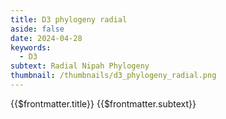 ```yaml
---
title: D3 phylogeny radial
aside: false
date: 2024-04-28
keywords:
  - D3
subtext: Radial Nipah Phylogeny
thumbnail: /thumbnails/d3_phylogeny_radial.png
---
```


<FigureTitle>{{$frontmatter.title}}</FigureTitle>
<SubtitleHeader>{{$frontmatter.subtext}}</SubtitleHeader>
<D3PlotContainer>
<div class="" ref="svgContainer"></div>
</D3PlotContainer>

<script setup>
//some code based on example here: https://observablehq.com/@d3/tree-of-life?intent=fork
import * as d3 from 'd3';
import { onMounted, ref } from 'vue';

const svgContainer = ref(null);

function parseNewick(a) {
  for (var e = [], r = {}, s = a.split(/\s*(;|\(|\)|,|:)\s*/), t = 0; t < s.length; t++) {
    var n = s[t];
    switch (n) {
      case "(":
        var c = {};
        r.branchset = [c];
        e.push(r);
        r = c;
        break;
      case ",":
        var c = {};
        e[e.length - 1].branchset.push(c);
        r = c;
        break;
      case ")":
        r = e.pop();
        break;
      case ":":
        break;
      default:
        var h = s[t - 1];
        if (h === ")" || h === "(" || h === ",") {
          const nameAndCountry = n.split(/\[|\]/);
          r.name = nameAndCountry[0];
          r.country = nameAndCountry[1]; // Extract the country information
        } else if (h === ":") {
          r.length = parseFloat(n);
        }
    }
  }
  return r;
};

function drawChart(data) {
  const width = 800;
  const outerRadius = width / 2;
  const innerRadius = outerRadius - 120;

  const root = d3.hierarchy(data, d => d.branchset)
    .sum(d => d.branchset ? 0 : 1)
    .sort((a, b) => (a.value - b.value) || d3.ascending(a.data.length, b.data.length));

  var cluster = d3.cluster()
    .size([360, innerRadius])
    .separation((a, b) => 1);

  // tree building functions
  function maxLength(d) {
    return d.data.length + (d.children ? d3.max(d.children, maxLength) : 0);
  }
  function setRadius(d, y0, k) {
    d.radius = (y0 += d.data.length) * k;
    if (d.children) d.children.forEach(d => setRadius(d, y0, k));
  }
  function linkStep(startAngle, startRadius, endAngle, endRadius) {
    const c0 = Math.cos(startAngle = (startAngle - 90) / 180 * Math.PI);
    const s0 = Math.sin(startAngle);
    const c1 = Math.cos(endAngle = (endAngle - 90) / 180 * Math.PI);
    const s1 = Math.sin(endAngle);
    return "M" + startRadius * c0 + "," + startRadius * s0
      + (endAngle === startAngle ? "" : "A" + startRadius + "," + startRadius + " 0 0 " + (endAngle > startAngle ? 1 : 0) + " " + startRadius * c1 + "," + startRadius * s1)
      + "L" + endRadius * c1 + "," + endRadius * s1;
  }

  function linkConstant(d) {
    return linkStep(d.source.x, d.source.y, d.target.x, d.target.y);
  }

  cluster(root);
  setRadius(root, root.data.length = 0, innerRadius / maxLength(root));

  // Initialize SVG properly
  const svg = d3.select(svgContainer.value)
    .append('svg')
    //.attr('width', width)
    //.attr('height', width)
    .attr("viewBox", [-outerRadius, -outerRadius, width, width])
    .attr("class", "max-w-full h-auto");

  svg.append("g")
    .attr("class", "stroke")
    .attr("fill", "none")
    //.attr("stroke", "currentColor")
    .selectAll("path")
    .data(root.links())
    .join("path")
    .attr("d", linkConstant)
    .attr("stroke-width", 1.5)

  svg.append("g")
    .selectAll("circle")
    .data(root.leaves())
    .join("circle")
    .attr("transform", d => `rotate(${d.x - 90}) translate(${innerRadius + 4},0)`)
    .attr("r", 6)
    //.attr("stroke", "currentColor") 
    //.attr("stroke-width", 2)
    .attr("class", "circle")
    .attr("fill", d => {
      const countryColors = {
        "India": "#ff7f0e",
        "Bangladesh": "#1f77b4",
        "Malaysia": "#2ca02c",
        "Cambodia": "#d62728",
        "Thailand": "#9467bd",
      };
      return countryColors[d.data.country] || "black";
    })
  const countryColors = {
    "India": "#ff7f0e",
    "Bangladesh": "#1f77b4",
    "Malaysia": "#2ca02c",
    "Cambodia": "#d62728",
    "Thailand": "#9467bd",
  };

  // Create a legend group
  const legend = svg.append("g")
    .attr("class", "legend")
    .attr("transform", `translate(${outerRadius - 750}, ${-outerRadius + 90})`);

  // Add legend items
  const legendItems = legend.selectAll(".legend-item")
    .data(Object.entries(countryColors))
    .enter()
    .append("g")
    .attr("class", "legend-item")
    .attr("transform", (d, i) => `translate(0, ${i * 20})`);

  // Add circles to legend items
  legendItems.append("circle")
    .attr("r", 6)
    .attr("fill", d => d[1])
    .attr("class", "circle")
  //.attr("stroke", "currentColor") 
  //.attr("stroke-width", 2);

  // Add country labels to legend items
  legendItems.append("text")
    .attr("class", "legend-text")
    .attr("x", 10)
    .style("fill", "currentColor")
    .attr("y", 6)
    .attr("dy", "0em")
    .text(d => d[0]);
};

async function fetchData() {
  const file = await fetch('/data/nipah_whole_genome_phylo.tre');
  const csv = await file.text();
  const parsedData = parseNewick(csv);
  drawChart(parsedData);
};
onMounted(() => {
  fetchData();
});
</script>

<style>
.circle {
  @apply stroke-white dark:stroke-slate-200 stroke-1;
}

.stroke {
  @apply stroke-current;
}
</style>
